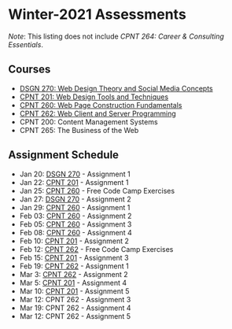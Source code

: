 # Winter-2021 Assessments
*Note*: This listing does not include _CPNT 264: Career & Consulting Essentials_.

## Courses
- [DSGN 270: Web Design Theory and Social Media Concepts](dsgn270)
- [CPNT 201: Web Design Tools and Techniques](cpnt201)
- [CPNT 260: Web Page Construction Fundamentals](cpnt260)
- [CPNT 262: Web Client and Server Programming](cpnt262)
- CPNT 200: Content Management Systems
- CPNT 265: The Business of the Web

## Assignment Schedule
- Jan 20: [DSGN 270](dsgn270) - Assignment 1
- Jan 22: [CPNT 201](cpnt201) - Assignment 1
- Jan 25: [CPNT 260](cpnt260) - Free Code Camp Exercises
- Jan 27: [DSGN 270](dsgn270) - Assignment 2
- Jan 29: [CPNT 260](cpnt260) - Assignment 1
- Feb 03: [CPNT 260](cpnt260) - Assignment 2
- Feb 05: [CPNT 260](cpnt260) - Assignment 3
- Feb 08: [CPNT 260](cpnt260) - Assignment 4
- Feb 10: [CPNT 201](cpnt201) - Assignment 2
- Feb 12: [CPNT 262](cpnt260) - Free Code Camp Exercises
- Feb 15: [CPNT 201](cpnt201) - Assignment 3
- Feb 19: [CPNT 262](cpnt262) - Assignment 1
- Mar 3: [CPNT 262](cpnt262) - Assignment 2
- Mar 5: [CPNT 201](cpnt201) - Assignment 4
- Mar 10: [CPNT 201](cpnt201) - Assignment 5
- Mar 12: CPNT 262 - Assignment 3
- Mar 19: CPNT 262 - Assignment 4
- Mar 12: CPNT 262 - Assignment 5